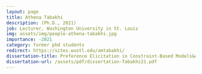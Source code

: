 ```yaml
---
layout: page
title: Athena Tabakhi
description: (Ph.D., 2021)
job: Lecturer, Washington University in St. Louis
img: assets/img/people-athena-tabakhi.jpg
importance: -2021
category: former phd students
redirect: https://sites.wustl.edu/amtabakhi/
dissertation-title: Preference Elicitation in Constraint-Based Models&#58; Models, Algorithms, and Applications
dissertation-url: /assets/pdf/dissertation-Tabakhi21.pdf
---
```

